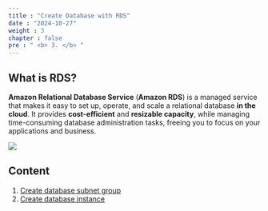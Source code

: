 ```yaml
---
title : "Create Database with RDS"
date : "2024-10-27"
weight : 3
chapter : false
pre : " <b> 3. </b> "
---
```


## What is RDS?
**Amazon Relational Database Service** (**Amazon RDS**) is a managed service that makes it easy to set up, operate, and scale a relational database **in the cloud**. It provides **cost-efficient** and **resizable capacity**, while managing time-consuming database administration tasks, freeing you to focus on your applications and business.

![](images/3/01.png?featherlight=false&width=50pc)

## Content

1. [Create database subnet group](3.1-CreateDbSubnetGroup/)
2. [Create database instance](3.2-CreateDbInstance/)

